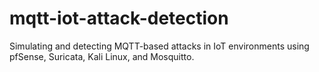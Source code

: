 # mqtt-iot-attack-detection
Simulating and detecting MQTT-based attacks in IoT environments using pfSense, Suricata, Kali Linux, and Mosquitto.
